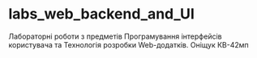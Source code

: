 # labs_web_backend_and_UI
Лабораторні роботи з предметів Програмування інтерфейсів користувача та Технологія розробки  Web-додатків. Оніщук КВ-42мп
